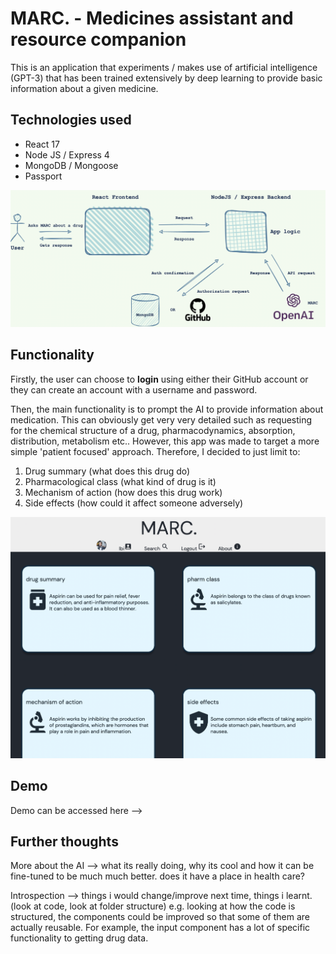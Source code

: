 # MARC. - Medicines assistant and resource companion

This is an application that experiments / makes use of artificial intelligence (GPT-3) that has been trained extensively by deep learning to provide basic information about a given medicine.

## Technologies used

-   React 17
-   Node JS / Express 4
-   MongoDB / Mongoose
-   Passport

![WebAppArchitecture](/demo/architecture.png)

## Functionality

Firstly, the user can choose to **login** using either their GitHub account or they can create an account with a username and password.

Then, the main functionality is to prompt the AI to provide information about medication. This can obviously get very very detailed such as requesting for the chemical structure of a drug, pharmacodynamics, absorption, distribution, metabolism etc.. However, this app was made to target a more simple 'patient focused' approach. Therefore, I decided to just limit to:

1. Drug summary (what does this drug do)
2. Pharmacological class (what kind of drug is it)
3. Mechanism of action (how does this drug work)
4. Side effects (how could it affect someone adversely)

![AppDemo](/demo/demo1.png)

## Demo

Demo can be accessed here -->

## Further thoughts

More about the AI --> what its really doing, why its cool and how it can be fine-tuned to be much much better. does it have a place in health care?

Introspection --> things i would change/improve next time, things i learnt. (look at code, look at folder structure)
e.g. looking at how the code is structured, the components could be improved so that some of them are actually reusable.
For example, the input component has a lot of specific functionality to getting drug data.
